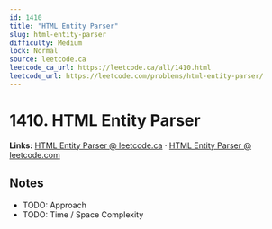 ```yaml
--- 
id: 1410
title: "HTML Entity Parser"
slug: html-entity-parser
difficulty: Medium
lock: Normal
source: leetcode.ca
leetcode_ca_url: https://leetcode.ca/all/1410.html
leetcode_url: https://leetcode.com/problems/html-entity-parser/
---
```


# 1410. HTML Entity Parser

**Links:** [HTML Entity Parser @ leetcode.ca](https://leetcode.ca/all/1410.html) · [HTML Entity Parser @ leetcode.com](https://leetcode.com/problems/html-entity-parser/)

## Notes
- TODO: Approach
- TODO: Time / Space Complexity
